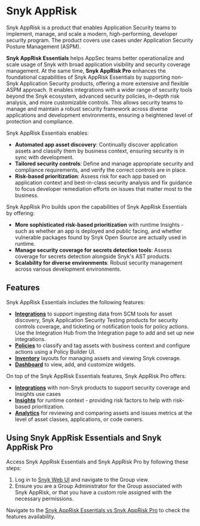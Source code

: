 # Snyk AppRisk

Snyk AppRisk is a product that enables Application Security teams to implement, manage, and scale a modern, high-performing, developer security program. The product covers use cases under Application Security Posture Management (ASPM).

**Snyk AppRisk Essentials** helps AppSec teams better operationalize and scale usage of Snyk with broad application visibility and security coverage management. At the same time, **Snyk AppRisk Pro** enhances the foundational capabilities of Snyk AppRisk Essentials by supporting non-Snyk Application Security products, offering a more extensive and flexible ASPM approach. It enables integrations with a wider range of security tools beyond the Snyk ecosystem, advanced security policies, in-depth risk analysis, and more customizable controls. This allows security teams to manage and maintain a robust security framework across diverse applications and development environments, ensuring a heightened level of protection and compliance.&#x20;

Snyk AppRisk Essentials enables:&#x20;

* **Automated app asset discovery**: Continually discover application assets and classify them by business context, ensuring security is in sync with development.
* **Tailored security controls**: Define and manage appropriate security and compliance requirements, and verify the correct controls are in place.
* **Risk-based prioritization**: Assess risk for each app based on application context and best-in-class security analysis and fix guidance to focus developer remediation efforts on issues that matter most to the business.

Snyk AppRisk Pro builds upon the capabilities of Snyk AppRisk Essentials by offering:

* **More sophisticated risk-based prioritization** with runtime Insights - such as whether an app is deployed and public facing, and whether vulnerable packages found by Snyk Open Source are actually used in runtime.
* **Manage security coverage for secrets detection tools**: Assess coverage for secrets detection alongside Snyk's AST products.
* **Scalability for diverse environments**: Robust security management across various development environments.

## Features

Snyk AppRisk Essentials includes the following features:&#x20;

* [**Integrations**](../../scm-ide-and-ci-cd-integrations/snyk-scm-integrations/#group-level-snyk-apprisk-scm-integrations) to support ingesting data from SCM tools for asset discovery, Snyk Application Security Testing products for security controls coverage, and ticketing or notification tools for policy actions. Use the Integration Hub from the Integration page to add and set up new integrations.
* [**Policies**](../../manage-risk/policies/assets-policies/) to classify and tag assets with business context and configure actions using a Policy Builder UI.
* [**Inventory**](../../manage-assets/) layouts for managing assets and viewing Snyk coverage.
* [**Dashboard**](../../getting-started/snyk-web-ui.md#view-the-assets-dashboard) to view, add, and customize widgets.

On top of the Snyk AppRisk Essentials features, Snyk AppRisk Pro offers:

* [**Integrations**](../../integrate-with-snyk/connect-a-third-party-integration.md) with non-Snyk products to support security coverage and Insights use cases
* [**Insights**](../../manage-risk/prioritize-issues-for-fixing/prioritization-for-snyk-apprisk.md) for runtime context - providing risk factors to help with risk-based prioritization.
* [**Analytics**](../../manage-risk/enterprise-analytics/application-analytics.md) for reviewing and comparing assets and issues metrics at the level of asset classes, applications, or code owners.

## Using Snyk AppRisk Essentials and Snyk AppRisk Pro

Access Snyk AppRisk Essentials and Snyk AppRisk Pro by following these steps:

1. Log in to [Snyk Web UI](https://docs.snyk.io/getting-started/exploring-the-snyk-web-ui) and navigate to the Group view.
2. Ensure you are a Group Administrator for the Group associated with Snyk AppRisk, or that you have a custom role assigned with the necessary permissions.

Navigate to the [Snyk AppRisk Essentials vs Snyk AppRisk Pro](snyk-apprisk-essentials-vs-snyk-apprisk-pro.md) to check the features availability.
